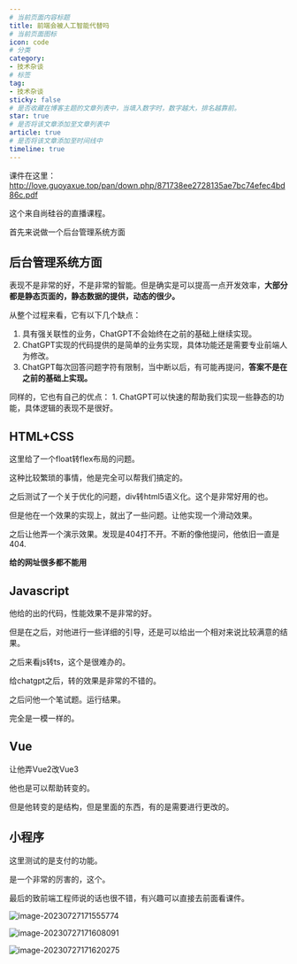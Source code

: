 ```yaml
---
# 当前页面内容标题
title: 前端会被人工智能代替吗
# 当前页面图标
icon: code
# 分类
category:
- 技术杂谈
# 标签
tag:
- 技术杂谈
sticky: false
# 是否收藏在博客主题的文章列表中，当填入数字时，数字越大，排名越靠前。
star: true
# 是否将该文章添加至文章列表中
article: true
# 是否将该文章添加至时间线中
timeline: true
---
```

课件在这里：http://love.guoyaxue.top/pan/down.php/871738ee2728135ae7bc74efec4bd86c.pdf

这个来自尚硅谷的直播课程。

首先来说做一个后台管理系统方面

## 后台管理系统方面

表现不是非常的好，不是非常的智能。但是确实是可以提高一点开发效率，**大部分都是静态页面的，静态数据的提供，动态的很少。**

从整个过程来看，它有以下⼏个缺点：

1. 具有强关联性的业务，ChatGPT不会始终在之前的基础上继续实现。
2. ChatGPT实现的代码提供的是简单的业务实现，具体功能还是需要专业前端⼈为修改。
3. ChatGPT每次回答问题字符有限制，当中断以后，有可能再提问，**答案不是在之前的基础上实现。**



同样的，它也有⾃⼰的优点： 1. ChatGPT可以快速的帮助我们实现⼀些静态的功能，具体逻辑的表现不是很好。



## HTML+CSS



这里给了一个float转flex布局的问题。

这种比较繁琐的事情，他是完全可以帮我们搞定的。

之后测试了一个关于优化的问题，div转html5语义化。这个是非常好用的也。

但是他在一个效果的实现上，就出了一些问题。让他实现一个滑动效果。

之后让他弄一个演示效果。发现是404打不开。不断的像他提问，他依旧一直是404.

**给的网址很多都不能用**

## Javascript

他给的出的代码，性能效果不是非常的好。

但是在之后，对他进行一些详细的引导，还是可以给出一个相对来说比较满意的结果。

之后来看js转ts，这个是很难办的。

给chatgpt之后，转的效果是非常的不错的。

之后问他一个笔试题。运行结果。

完全是一模一样的。

## Vue

让他弄Vue2改Vue3

他也是可以帮助转变的。

但是他转变的是结构，但是里面的东西，有的是需要进行更改的。

## 小程序

这里测试的是支付的功能。

是一个非常的厉害的，这个。

最后的致前端工程师说的话也很不错，有兴趣可以直接去前面看课件。

![image-20230727171555774](https://cdn.jsdelivr.net/gh/xiaou61/pictures/202307271716867.png)

![image-20230727171608091](https://cdn.jsdelivr.net/gh/xiaou61/pictures/202307271716153.png)

![image-20230727171620275](https://cdn.jsdelivr.net/gh/xiaou61/pictures/202307271716319.png)
